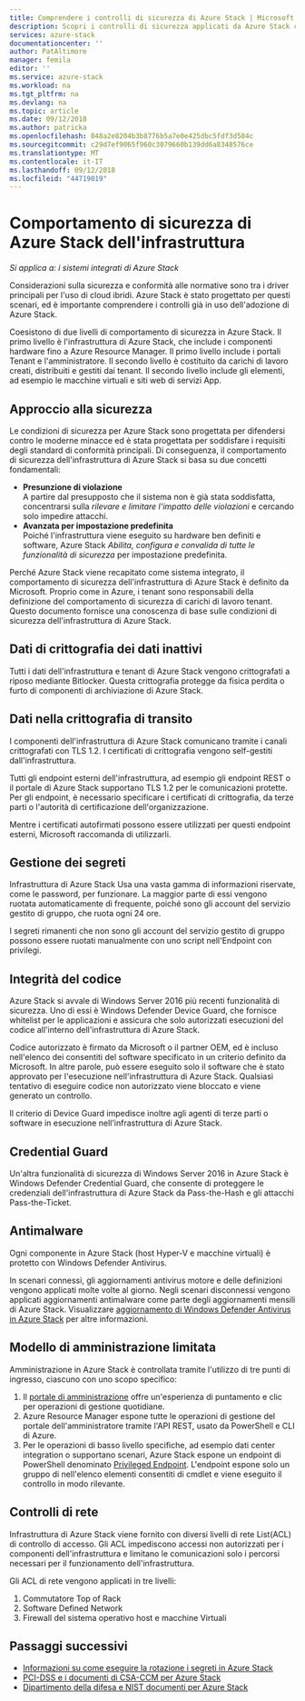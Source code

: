 ```yaml
---
title: Comprendere i controlli di sicurezza di Azure Stack | Microsoft Docs
description: Scopri i controlli di sicurezza applicati da Azure Stack come amministratore del servizio
services: azure-stack
documentationcenter: ''
author: PatAltimore
manager: femila
editor: ''
ms.service: azure-stack
ms.workload: na
ms.tgt_pltfrm: na
ms.devlang: na
ms.topic: article
ms.date: 09/12/2018
ms.author: patricka
ms.openlocfilehash: 048a2e8204b3b8776b5a7e0e425dbc5fdf3d504c
ms.sourcegitcommit: c29d7ef9065f960c3079660b139dd6a8348576ce
ms.translationtype: MT
ms.contentlocale: it-IT
ms.lasthandoff: 09/12/2018
ms.locfileid: "44719019"
---
```

# <a name="azure-stack-infrastructure-security-posture"></a>Comportamento di sicurezza di Azure Stack dell'infrastruttura

*Si applica a: i sistemi integrati di Azure Stack*

Considerazioni sulla sicurezza e conformità alle normative sono tra i driver principali per l'uso di cloud ibridi. Azure Stack è stato progettato per questi scenari, ed è importante comprendere i controlli già in uso dell'adozione di Azure Stack.

Coesistono di due livelli di comportamento di sicurezza in Azure Stack. Il primo livello è l'infrastruttura di Azure Stack, che include i componenti hardware fino a Azure Resource Manager. Il primo livello include i portali Tenant e l'amministratore. Il secondo livello è costituito da carichi di lavoro creati, distribuiti e gestiti dai tenant. Il secondo livello include gli elementi, ad esempio le macchine virtuali e siti web di servizi App.

## <a name="security-approach"></a>Approccio alla sicurezza

Le condizioni di sicurezza per Azure Stack sono progettata per difendersi contro le moderne minacce ed è stata progettata per soddisfare i requisiti degli standard di conformità principali. Di conseguenza, il comportamento di sicurezza dell'infrastruttura di Azure Stack si basa su due concetti fondamentali:

 - **Presunzione di violazione**  
A partire dal presupposto che il sistema non è già stata soddisfatta, concentrarsi sulla *rilevare e limitare l'impatto delle violazioni* e cercando solo impedire attacchi. 
 - **Avanzata per impostazione predefinita**  
Poiché l'infrastruttura viene eseguito su hardware ben definiti e software, Azure Stack *Abilita, configura e convalida di tutte le funzionalità di sicurezza* per impostazione predefinita.

Perché Azure Stack viene recapitato come sistema integrato, il comportamento di sicurezza dell'infrastruttura di Azure Stack è definito da Microsoft. Proprio come in Azure, i tenant sono responsabili della definizione del comportamento di sicurezza di carichi di lavoro tenant. Questo documento fornisce una conoscenza di base sulle condizioni di sicurezza dell'infrastruttura di Azure Stack.

## <a name="data-at-rest-encryption"></a>Dati di crittografia dei dati inattivi
Tutti i dati dell'infrastruttura e tenant di Azure Stack vengono crittografati a riposo mediante Bitlocker. Questa crittografia protegge da fisica perdita o furto di componenti di archiviazione di Azure Stack. 

## <a name="data-in-transit-encryption"></a>Dati nella crittografia di transito
I componenti dell'infrastruttura di Azure Stack comunicano tramite i canali crittografati con TLS 1.2. I certificati di crittografia vengono self-gestiti dall'infrastruttura. 

Tutti gli endpoint esterni dell'infrastruttura, ad esempio gli endpoint REST o il portale di Azure Stack supportano TLS 1.2 per le comunicazioni protette. Per gli endpoint, è necessario specificare i certificati di crittografia, da terze parti o l'autorità di certificazione dell'organizzazione. 

Mentre i certificati autofirmati possono essere utilizzati per questi endpoint esterni, Microsoft raccomanda di utilizzarli. 

## <a name="secret-management"></a>Gestione dei segreti
Infrastruttura di Azure Stack Usa una vasta gamma di informazioni riservate, come le password, per funzionare. La maggior parte di essi vengono ruotata automaticamente di frequente, poiché sono gli account del servizio gestito di gruppo, che ruota ogni 24 ore.

I segreti rimanenti che non sono gli account del servizio gestito di gruppo possono essere ruotati manualmente con uno script nell'Endpoint con privilegi.

## <a name="code-integrity"></a>Integrità del codice
Azure Stack si avvale di Windows Server 2016 più recenti funzionalità di sicurezza. Uno di essi è Windows Defender Device Guard, che fornisce whitelist per le applicazioni e assicura che solo autorizzati esecuzioni del codice all'interno dell'infrastruttura di Azure Stack. 

Codice autorizzato è firmato da Microsoft o il partner OEM, ed è incluso nell'elenco dei consentiti del software specificato in un criterio definito da Microsoft. In altre parole, può essere eseguito solo il software che è stato approvato per l'esecuzione nell'infrastruttura di Azure Stack. Qualsiasi tentativo di eseguire codice non autorizzato viene bloccato e viene generato un controllo.

Il criterio di Device Guard impedisce inoltre agli agenti di terze parti o software in esecuzione nell'infrastruttura di Azure Stack.

## <a name="credential-guard"></a>Credential Guard
Un'altra funzionalità di sicurezza di Windows Server 2016 in Azure Stack è Windows Defender Credential Guard, che consente di proteggere le credenziali dell'infrastruttura di Azure Stack da Pass-the-Hash e gli attacchi Pass-the-Ticket.

## <a name="antimalware"></a>Antimalware
Ogni componente in Azure Stack (host Hyper-V e macchine virtuali) è protetto con Windows Defender Antivirus.

In scenari connessi, gli aggiornamenti antivirus motore e delle definizioni vengono applicati molte volte al giorno. Negli scenari disconnessi vengono applicati aggiornamenti antimalware come parte degli aggiornamenti mensili di Azure Stack. Visualizzare [aggiornamento di Windows Defender Antivirus in Azure Stack](azure-stack-security-av.md) per altre informazioni.

## <a name="constrained-administration-model"></a>Modello di amministrazione limitata
Amministrazione in Azure Stack è controllata tramite l'utilizzo di tre punti di ingresso, ciascuno con uno scopo specifico: 
1. Il [portale di amministrazione](azure-stack-manage-portals.md) offre un'esperienza di puntamento e clic per operazioni di gestione quotidiane.
2. Azure Resource Manager espone tutte le operazioni di gestione del portale dell'amministratore tramite l'API REST, usato da PowerShell e CLI di Azure. 
3. Per le operazioni di basso livello specifiche, ad esempio dati center integration o supportano scenari, Azure Stack espone un endpoint di PowerShell denominato [Privileged Endpoint](azure-stack-privileged-endpoint.md). L'endpoint espone solo un gruppo di nell'elenco elementi consentiti di cmdlet e viene eseguito il controllo in modo rilevante.

## <a name="network-controls"></a>Controlli di rete
Infrastruttura di Azure Stack viene fornito con diversi livelli di rete List(ACL) di controllo di accesso. Gli ACL impediscono accessi non autorizzati per i componenti dell'infrastruttura e limitano le comunicazioni solo i percorsi necessari per il funzionamento dell'infrastruttura. 

Gli ACL di rete vengono applicati in tre livelli:
1.  Commutatore Top of Rack
2.  Software Defined Network
3.  Firewall del sistema operativo host e macchine Virtuali

## <a name="next-steps"></a>Passaggi successivi

- [Informazioni su come eseguire la rotazione i segreti in Azure Stack](azure-stack-rotate-secrets.md)
- [PCI-DSS e i documenti di CSA-CCM per Azure Stack](https://servicetrust.microsoft.com/ViewPage/TrustDocuments)
- [Dipartimento della difesa e NIST documenti per Azure Stack](https://servicetrust.microsoft.com/ViewPage/Blueprint)
